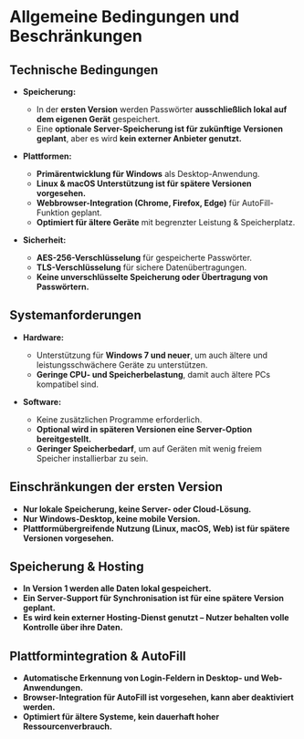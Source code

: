 # Allgemeine Bedingungen und Beschränkungen

## Technische Bedingungen
- **Speicherung:**  
  - In der **ersten Version** werden Passwörter **ausschließlich lokal auf dem eigenen Gerät** gespeichert.  
  - Eine **optionale Server-Speicherung ist für zukünftige Versionen geplant**, aber es wird **kein externer Anbieter genutzt.**   

- **Plattformen:**  
  - **Primärentwicklung für Windows** als Desktop-Anwendung.  
  - **Linux & macOS Unterstützung ist für spätere Versionen vorgesehen.**  
  - **Webbrowser-Integration (Chrome, Firefox, Edge)** für AutoFill-Funktion geplant.  
  - **Optimiert für ältere Geräte** mit begrenzter Leistung & Speicherplatz.  

- **Sicherheit:**  
  - **AES-256-Verschlüsselung** für gespeicherte Passwörter.  
  - **TLS-Verschlüsselung** für sichere Datenübertragungen.  
  - **Keine unverschlüsselte Speicherung oder Übertragung von Passwörtern.**  

## Systemanforderungen
- **Hardware:**  
  - Unterstützung für **Windows 7 und neuer**, um auch ältere und leistungsschwächere Geräte zu unterstützen.  
  - **Geringe CPU- und Speicherbelastung**, damit auch ältere PCs kompatibel sind.  

- **Software:**  
  - Keine zusätzlichen Programme erforderlich.  
  - **Optional wird in späteren Versionen eine Server-Option bereitgestellt.**  
  - **Geringer Speicherbedarf**, um auf Geräten mit wenig freiem Speicher installierbar zu sein.  

## Einschränkungen der ersten Version
- **Nur lokale Speicherung, keine Server- oder Cloud-Lösung.**  
- **Nur Windows-Desktop, keine mobile Version.**  
- **Plattformübergreifende Nutzung (Linux, macOS, Web) ist für spätere Versionen vorgesehen.**  

## Speicherung & Hosting
- **In Version 1 werden alle Daten lokal gespeichert.**  
- **Ein Server-Support für Synchronisation ist für eine spätere Version geplant.**  
- **Es wird kein externer Hosting-Dienst genutzt – Nutzer behalten volle Kontrolle über ihre Daten.**  

## Plattformintegration & AutoFill
- **Automatische Erkennung von Login-Feldern in Desktop- und Web-Anwendungen.**  
- **Browser-Integration für AutoFill ist vorgesehen, kann aber deaktiviert werden.**  
- **Optimiert für ältere Systeme, kein dauerhaft hoher Ressourcenverbrauch.**  
